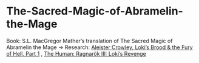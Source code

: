 # The-Sacred-Magic-of-Abramelin-the-Mage
Book: S.L. MacGregor Mather’s translation of The Sacred Magic of Abramelin the Mage -> Research: [Aleister Crowley, Loki’s Brood &amp; the Fury of Hell, Part 1](https://www.veteranstoday.com/2022/01/25/aleister-crowley-lokis-brood-the-fury-of-hell-part-1/) , [The Human: Ragnarök III: Loki’s Revenge](https://www.veteranstoday.com/2022/03/10/the-human-ragnarok-iii-lokis-revenge/)
